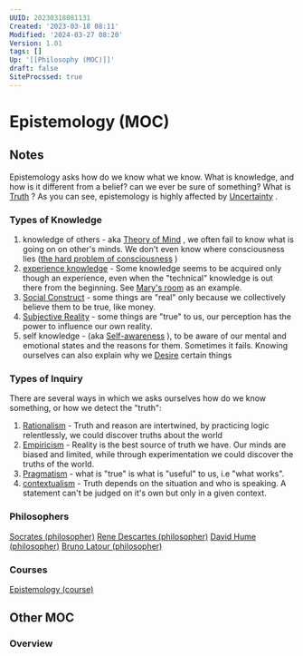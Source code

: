 ```yaml
---
UUID: 20230318081131
Created: '2023-03-18 08:11'
Modified: '2024-03-27 08:20'
Version: 1.01
tags: []
Up: '[[Philosophy (MOC)]]'
draft: false
SiteProcssed: true
---
```


# Epistemology (MOC)

## Notes

Epistemology asks how do we know what we know. What is knowledge, and how is it different from a belief? can we ever be sure of something? What is [Truth](/notes/truth.md) ? As you can see, epistemology is highly affected by [Uncertainty](/notes/uncertainty.md) .

### Types of Knowledge
1. knowledge of others - aka [Theory of Mind](/notes/theory-of-mind.md) , we often fail to know what is going on on other's minds. We don't even know where consciousness lies ([the hard problem of consciousness](/notes/the-hard-problem-of-consciousness.md) )
2. [experience knowledge](/notes/experience-knowledge.md) - Some knowledge seems to be acquired only though an experience, even when the "technical" knowledge is out there from the beginning. See [Mary's room](/notes/marys-room.md) as an example.
3. [Social Construct](/notes/social-construct.md) - some things are "real" only because we collectively believe them to be true, like money.
4. [Subjective Reality](/notes/subjective-reality.md) - some things are "true" to us, our perception has the power to influence our own reality.
5. self knowledge - (aka [Self-awareness](/notes/self-awareness.md) ), to be aware of our mental and emotional states and the reasons for them. Sometimes it fails. Knowing ourselves can also explain why we [Desire](/notes/desire.md) certain things

### Types of Inquiry
There are several ways in which we asks ourselves how do we know something, or how we detect the "truth":
1. [Rationalism](/notes/rationalism.md) - Truth and reason are intertwined, by practicing logic relentlessly, we could discover truths about the world
2. [Empiricism](/notes/empiricism.md) - Reality is the best source of truth we have. Our minds are biased and limited, while through experimentation we could discover the truths of the world.
3. [Pragmatism](/notes/pragmatism.md) - what is "true" is what is "useful" to us, i.e "what works".
4. [contextualism](/notes/contextualism.md) - Truth depends on the situation and who is speaking. A statement can't be judged on it's own but only in a given context.

### Philosophers
[Socrates (philosopher)](/notes/socrates-philosopher.md)
[Rene Descartes (philosopher)](/notes/rene-descartes-philosopher.md)
[David Hume (philosopher)](/notes/david-hume-philosopher.md)
[Bruno Latour (philosopher)](/notes/bruno-latour-philosopher.md)

### Courses
[Epistemology (course)](/notes/epistemology-course.md)

## Other MOC

### Overview
